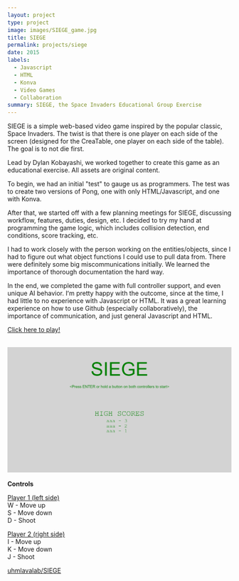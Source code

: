 ```yaml
---
layout: project
type: project
image: images/SIEGE_game.jpg
title: SIEGE
permalink: projects/siege
date: 2015
labels:
  - Javascript
  - HTML
  - Konva
  - Video Games
  - Collaboration
summary: SIEGE, the Space Invaders Educational Group Exercise
---
```


SIEGE is a simple web-based video game inspired by the popular classic, Space Invaders. The twist is that there is one player on each side of the screen (designed for the CreaTable, one player on each side of the table). The goal is to not die first. 

Lead by Dylan Kobayashi, we worked together to create this game as an educational exercise. All assets are original content. 

To begin, we had an initial "test" to gauge us as programmers. The test was to create two versions of Pong, one with only HTML/Javascript, and one with Konva. 

After that, we started off with a few planning meetings for SIEGE, discussing workflow, features, duties, design, etc. I decided to try my hand at programming the game logic, which includes collision detection, end conditions, score tracking, etc.

I had to work closely with the person working on the entities/objects, since I had to figure out what object functions I could use to pull data from. There were definitely some big miscommunications initially. We learned the importance of thorough documentation the hard way.

In the end, we completed the game with full controller support, and even unique AI behavior. Iʻm pretty happy with the outcome, since at the time, I had little to no experience with Javascript or HTML. It was a great learning experience on how to use Github (especially collaboratively), the importance of communication, and just general Javascript and HTML.

<div class="textlinks"><a href="https://izawan.github.io/SIEGE/">Click here to play!</a></div><br>

[<img class="ui image" src="../images/SIEGE_home.png">](https://izawan.github.io/SIEGE/)

<b>Controls</b>

<u>Player 1 (left side)</u><br>
W - Move up<br>
S - Move down<br>
D - Shoot<br>

<u>Player 2 (right side)</u><br>
I - Move up<br>
K - Move down<br>
J - Shoot<br>

<div class="textlinks"><a href="https://github.com/uhmlavalab/SIEGE"><i class="large github icon"></i>uhmlavalab/SIEGE</a></div>
